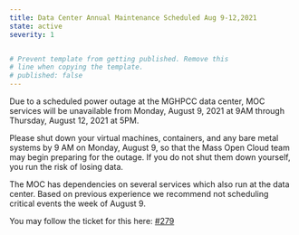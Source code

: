```yaml
---
title: Data Center Annual Maintenance Scheduled Aug 9-12,2021
state: active
severity: 1


# Prevent template from getting published. Remove this
# line when copying the template.
# published: false
---
```

Due to a scheduled power outage at the MGHPCC data center, MOC services will be unavailable from Monday, August 9, 2021 at 9AM through Thursday, August 12, 2021 at 5PM.

 

Please shut down your virtual machines, containers, and any bare metal systems by 9 AM on Monday, August 9, so that the Mass Open Cloud team may begin preparing for the outage. If you do not shut them down yourself, you run the risk of losing data.

 

The MOC has dependencies on several services which also run at the data center.  Based on previous experience we recommend not scheduling critical events the week of August 9.

You may follow the ticket for this here: [#279](https://github.com/CCI-MOC/ops-issues/issues/279)

<!--

========================
HOW TO USE THIS TEMPLATE
========================

Creating a new status entry:

1. Set `title:` to a descriptive title.

2. Remove `published: false`.

3. Optionally set a `severity`. By default, posts have a severity of 1
   (mild). You can also select 0 (low) or 2 (critical).

4. Save this as _posts/YYYY-MM-DD-short-title.md.

Marking an existing status entry as resolved:

1. Remove the `state` setting from the frontmatter.

-->
